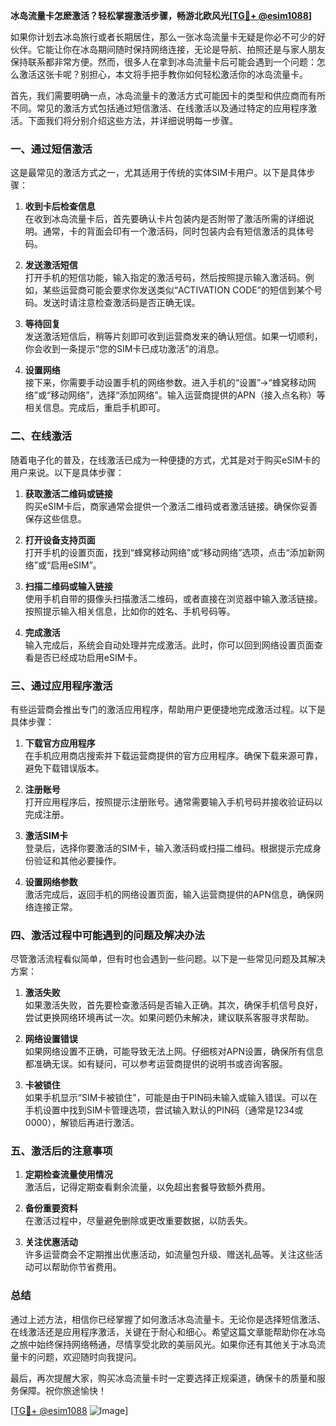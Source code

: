 **冰岛流量卡怎麽激活？轻松掌握激活步骤，畅游北欧风光[[TG💪+ @esim1088](https://t.me/s/esim1088)]**

如果你计划去冰岛旅行或者长期居住，那么一张冰岛流量卡无疑是你必不可少的好伙伴。它能让你在冰岛期间随时保持网络连接，无论是导航、拍照还是与家人朋友保持联系都非常方便。然而，很多人在拿到冰岛流量卡后可能会遇到一个问题：怎么激活这张卡呢？别担心，本文将手把手教你如何轻松激活你的冰岛流量卡。

首先，我们需要明确一点，冰岛流量卡的激活方式可能因卡的类型和供应商而有所不同。常见的激活方式包括通过短信激活、在线激活以及通过特定的应用程序激活。下面我们将分别介绍这些方法，并详细说明每一步骤。

### 一、通过短信激活

这是最常见的激活方式之一，尤其适用于传统的实体SIM卡用户。以下是具体步骤：

1. **收到卡后检查信息**  
   在收到冰岛流量卡后，首先要确认卡片包装内是否附带了激活所需的详细说明。通常，卡的背面会印有一个激活码，同时包装内会有短信激活的具体号码。

2. **发送激活短信**  
   打开手机的短信功能，输入指定的激活号码，然后按照提示输入激活码。例如，某些运营商可能会要求你发送类似“ACTIVATION CODE”的短信到某个号码。发送时请注意检查激活码是否正确无误。

3. **等待回复**  
   发送激活短信后，稍等片刻即可收到运营商发来的确认短信。如果一切顺利，你会收到一条提示“您的SIM卡已成功激活”的消息。

4. **设置网络**  
   接下来，你需要手动设置手机的网络参数。进入手机的“设置”→“蜂窝移动网络”或“移动网络”，选择“添加网络”。输入运营商提供的APN（接入点名称）等相关信息。完成后，重启手机即可。

### 二、在线激活

随着电子化的普及，在线激活已成为一种便捷的方式，尤其是对于购买eSIM卡的用户来说。以下是具体步骤：

1. **获取激活二维码或链接**  
   购买eSIM卡后，商家通常会提供一个激活二维码或者激活链接。确保你妥善保存这些信息。

2. **打开设备支持页面**  
   打开手机的设置页面，找到“蜂窝移动网络”或“移动网络”选项，点击“添加新网络”或“启用eSIM”。

3. **扫描二维码或输入链接**  
   使用手机自带的摄像头扫描激活二维码，或者直接在浏览器中输入激活链接。按照提示输入相关信息，比如你的姓名、手机号码等。

4. **完成激活**  
   输入完成后，系统会自动处理并完成激活。此时，你可以回到网络设置页面查看是否已经成功启用eSIM卡。

### 三、通过应用程序激活

有些运营商会推出专门的激活应用程序，帮助用户更便捷地完成激活过程。以下是具体步骤：

1. **下载官方应用程序**  
   在手机应用商店搜索并下载运营商提供的官方应用程序。确保下载来源可靠，避免下载错误版本。

2. **注册账号**  
   打开应用程序后，按照提示注册账号。通常需要输入手机号码并接收验证码以完成注册。

3. **激活SIM卡**  
   登录后，选择你要激活的SIM卡，输入激活码或扫描二维码。根据提示完成身份验证和其他必要操作。

4. **设置网络参数**  
   激活完成后，返回手机的网络设置页面，输入运营商提供的APN信息，确保网络连接正常。

### 四、激活过程中可能遇到的问题及解决办法

尽管激活流程看似简单，但有时也会遇到一些问题。以下是一些常见问题及其解决方案：

1. **激活失败**  
   如果激活失败，首先要检查激活码是否输入正确。其次，确保手机信号良好，尝试更换网络环境再试一次。如果问题仍未解决，建议联系客服寻求帮助。

2. **网络设置错误**  
   如果网络设置不正确，可能导致无法上网。仔细核对APN设置，确保所有信息都准确无误。如有疑问，可以参考运营商提供的说明书或咨询客服。

3. **卡被锁住**  
   如果手机显示“SIM卡被锁住”，可能是由于PIN码未输入或输入错误。可以在手机设置中找到SIM卡管理选项，尝试输入默认的PIN码（通常是1234或0000），解锁后再进行激活。

### 五、激活后的注意事项

1. **定期检查流量使用情况**  
   激活后，记得定期查看剩余流量，以免超出套餐导致额外费用。

2. **备份重要资料**  
   在激活过程中，尽量避免删除或更改重要数据，以防丢失。

3. **关注优惠活动**  
   许多运营商会不定期推出优惠活动，如流量包升级、赠送礼品等。关注这些活动可以帮助你节省费用。

### 总结

通过上述方法，相信你已经掌握了如何激活冰岛流量卡。无论你是选择短信激活、在线激活还是应用程序激活，关键在于耐心和细心。希望这篇文章能帮助你在冰岛之旅中始终保持网络畅通，尽情享受北欧的美丽风光。如果你还有其他关于冰岛流量卡的问题，欢迎随时向我提问。

最后，再次提醒大家，购买冰岛流量卡时一定要选择正规渠道，确保卡的质量和服务保障。祝你旅途愉快！

[[TG💪+ @esim1088](https://t.me/s/esim1088) ![Image](https://i.postimg.cc/4NQfJmqS/Snipaste-2025-05-13-00-14-12.png)]